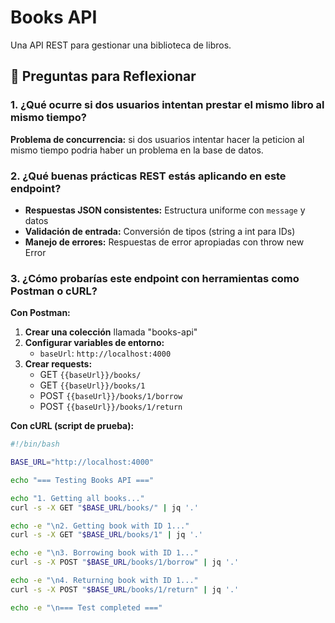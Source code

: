 # Books API

Una API REST para gestionar una biblioteca de libros.

## 🤔 Preguntas para Reflexionar

### 1. ¿Qué ocurre si dos usuarios intentan prestar el mismo libro al mismo tiempo?

**Problema de concurrencia:** si dos usuarios intentar hacer la peticion al mismo tiempo podria haber un problema en la base de datos.

### 2. ¿Qué buenas prácticas REST estás aplicando en este endpoint?

- **Respuestas JSON consistentes:** Estructura uniforme con `message` y datos
- **Validación de entrada:** Conversión de tipos (string a int para IDs)
- **Manejo de errores:** Respuestas de error apropiadas con throw new Error

### 3. ¿Cómo probarías este endpoint con herramientas como Postman o cURL?

**Con Postman:**

1. **Crear una colección** llamada "books-api"
2. **Configurar variables de entorno:**
   - `baseUrl`: `http://localhost:4000`
3. **Crear requests:**
   - GET `{{baseUrl}}/books/`
   - GET `{{baseUrl}}/books/1`
   - POST `{{baseUrl}}/books/1/borrow`
   - POST `{{baseUrl}}/books/1/return`

**Con cURL (script de prueba):**
```bash
#!/bin/bash

BASE_URL="http://localhost:4000"

echo "=== Testing Books API ==="

echo "1. Getting all books..."
curl -s -X GET "$BASE_URL/books/" | jq '.'

echo -e "\n2. Getting book with ID 1..."
curl -s -X GET "$BASE_URL/books/1" | jq '.'

echo -e "\n3. Borrowing book with ID 1..."
curl -s -X POST "$BASE_URL/books/1/borrow" | jq '.'

echo -e "\n4. Returning book with ID 1..."
curl -s -X POST "$BASE_URL/books/1/return" | jq '.'

echo -e "\n=== Test completed ==="
```